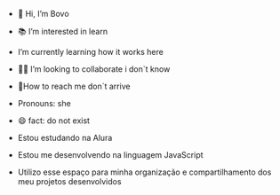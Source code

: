 - 👋 Hi, I’m Bovo
- 📚 I’m interested in learn
-  I’m currently learning how it works here
- 🤷‍♀️ I’m looking to collaborate i don`t know
-  💞️How to reach me don´t  arrive
-  Pronouns: she
- 😄 fact: do not exist

- Estou estudando na Alura
- Estou me desenvolvendo na linguagem JavaScript
- Utilizo esse espaço para minha organização e compartilhamento dos meu projetos desenvolvidos

